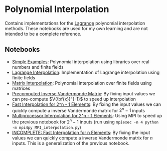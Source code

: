 # Polynomial Interpolation

Contains implementations for the [Lagrange](https://en.wikipedia.org/wiki/Lagrange_polynomial) polynomial interpolation methods.
These notebooks are used for my own learning and are not intended to be a complete reference.

## **Notebooks**

- [Simple Examples](polynomial_interpolation.ipynb): Polynomial interpolation using libraries over real numbers and finite fields
- [Lagrange Interpolation](lagrange_interpolation.ipynb): Implementation of Lagrange interpolation using finite fields
- [Matrix Interpolation](matrix_interpolation.ipynb): Polynomial interpolation over finite fields using matrices
- [Precomputed Inverse Vandermonde Matrix](precomputed_V_inv.ipynb): By fixing input values we can pre-compute $V(\bf{x})^{-1}$ to speed up interpolation
- [Fast Interpolation for 2^n - 1 Elements](fast_2^n_interpolation.ipynb): By fixing the input values we can quickly compute a inverse Vandermonde matrix for $2^n - 1$ inputs
- [Multiprocessor Interpolation for 2^n - 1 Elements](MPI_interpolation.py): Using MPI to speed up the previous notebook for $2^n - 1$ inputs (run using `mpiexec -n 4 python -m mpi4py MPI_interpolation.py`)
- [INCOMPLETE: Fast Interpolation for n Elements](fast_generic_interpolation.ipynb): By fixing the input values we can quickly compute a inverse Vandermonde matrix for $n$ inputs. This is a generalization of the previous notebook.

<!-- TODO: Newton Interpolation: [Explanation and Examples](newton_interpolation.ipynb) -->
<!-- TODO: Neville's algorithm: https://en.wikipedia.org/wiki/Neville%27s_algorithm -->
